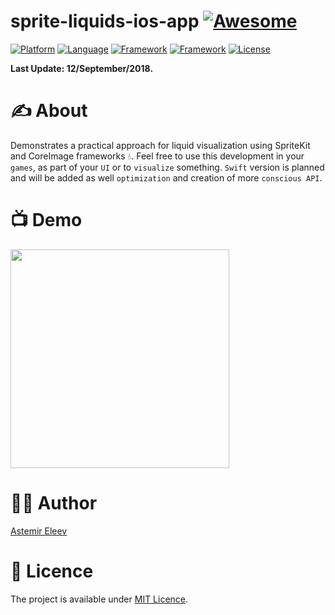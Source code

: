 # sprite-liquids-ios-app [![Awesome](https://cdn.rawgit.com/sindresorhus/awesome/d7305f38d29fed78fa85652e3a63e154dd8e8829/media/badge.svg)](https://github.com/sindresorhus/awesome)

[![Platform](https://img.shields.io/badge/platform-iOS-yellow.svg)]()
[![Language](https://img.shields.io/badge/language-objective%20c-blue.svg)]()
[![Framework](https://img.shields.io/badge/framework-core%20image-red.svg)]()
[![Framework](https://img.shields.io/badge/frameworks-SpriteKit-ff69b4.svg)]()
[![License](https://img.shields.io/badge/license-MIT-blue.svg)]()

**Last Update: 12/September/2018.**

# ✍️ About 
Demonstrates a practical approach for liquid visualization using SpriteKit and CoreImage frameworks 💧. Feel free to use this development in your `games`, as part of your `UI` or to `visualize` something. `Swift` version is planned and will be added as well `optimization` and creation of more `conscious API`.

# 📺 Demo 
<img src="https://user-images.githubusercontent.com/5098753/37984728-c5783882-31ff-11e8-9463-9673329a0aae.gif" width="350">

# 👨‍💻 Author 
[Astemir Eleev](https://github.com/jVirus)

# 🔖 Licence 
The project is available under [MIT Licence](https://github.com/jVirus/sprite-liquids-ios-app/blob/master/LICENSE).
